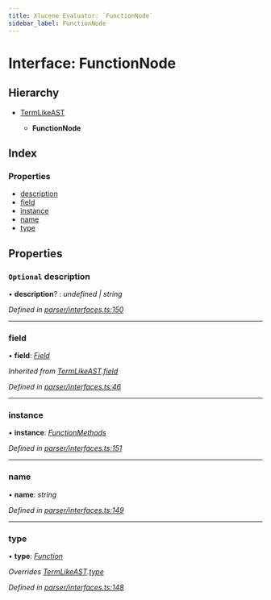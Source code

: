 ```yaml
---
title: Xlucene Evaluator: `FunctionNode`
sidebar_label: FunctionNode
---
```


# Interface: FunctionNode

## Hierarchy

* [TermLikeAST](termlikeast.md)

  * **FunctionNode**

## Index

### Properties

* [description](functionnode.md#optional-description)
* [field](functionnode.md#field)
* [instance](functionnode.md#instance)
* [name](functionnode.md#name)
* [type](functionnode.md#type)

## Properties

### `Optional` description

• **description**? : *undefined | string*

*Defined in [parser/interfaces.ts:150](https://github.com/terascope/teraslice/blob/ddd3f0a43/packages/xlucene-evaluator/src/parser/interfaces.ts#L150)*

___

###  field

• **field**: *[Field](../overview.md#field)*

*Inherited from [TermLikeAST](termlikeast.md).[field](termlikeast.md#field)*

*Defined in [parser/interfaces.ts:46](https://github.com/terascope/teraslice/blob/ddd3f0a43/packages/xlucene-evaluator/src/parser/interfaces.ts#L46)*

___

###  instance

• **instance**: *[FunctionMethods](functionmethods.md)*

*Defined in [parser/interfaces.ts:151](https://github.com/terascope/teraslice/blob/ddd3f0a43/packages/xlucene-evaluator/src/parser/interfaces.ts#L151)*

___

###  name

• **name**: *string*

*Defined in [parser/interfaces.ts:149](https://github.com/terascope/teraslice/blob/ddd3f0a43/packages/xlucene-evaluator/src/parser/interfaces.ts#L149)*

___

###  type

• **type**: *[Function](../enums/asttype.md#function)*

*Overrides [TermLikeAST](termlikeast.md).[type](termlikeast.md#type)*

*Defined in [parser/interfaces.ts:148](https://github.com/terascope/teraslice/blob/ddd3f0a43/packages/xlucene-evaluator/src/parser/interfaces.ts#L148)*
